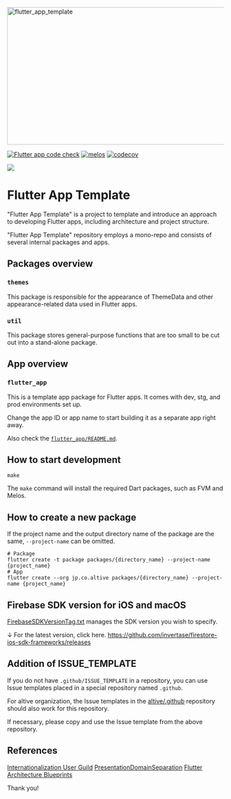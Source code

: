 <img src="https://socialify.git.ci/altive/flutter_app_template/image?description=1&font=Inter&issues=1&owner=1&pattern=Floating%20Cogs&pulls=1&stargazers=1&theme=Dark" alt="flutter_app_template" width="640" height="320" />

[![Flutter app code check](https://github.com/altive/flutter_app_template/actions/workflows/flutter-app-code-check.yml/badge.svg)](https://github.com/altive/flutter_app_template/actions/workflows/flutter-app-code-check.yml)
[![melos](https://img.shields.io/badge/maintained%20with-melos-f700ff.svg?style=flat-square)](https://github.com/invertase/melos)
[![codecov](https://codecov.io/gh/altive/flutter_app_template/graph/badge.svg?token=NUHMSLBULE)](https://codecov.io/gh/altive/flutter_app_template)

[![](https://codecov.io/gh/altive/flutter_app_template/graphs/icicle.svg?token=NUHMSLBULE)]()

# Flutter App Template

"Flutter App Template" is a project to template and introduce an approach to developing Flutter apps, including architecture and project structure.

"Flutter App Template" repository employs a mono-repo and consists of several internal packages and apps.

## Packages overview

### `themes`

This package is responsible for the appearance of ThemeData and other appearance-related data used in Flutter apps.

### `util`

This package stores general-purpose functions that are too small to be cut out into a stand-alone package.

## App overview

### `flutter_app`

This is a template app package for Flutter apps.
It comes with dev, stg, and prod environments set up.

Change the app ID or app name to start building it as a separate app right away.

Also check the [`flutter_app/README.md`](/packages/flutter_app/README.md).

## How to start development

```shell
make
```

The `make` command will install the required Dart packages, such as FVM and Melos.
    
## How to create a new package

If the project name and the output directory name of the package are the same,
`--project-name` can be omitted.

```shell
# Package
flutter create -t package packages/{directory_name} --project-name {project_name}
# App
flutter create --org jp.co.altive packages/{directory_name} --project-name {project_name}
```

## Firebase SDK version for iOS and macOS

[FirebaseSDKVersionTag.txt](FirebaseSDKVersionTag.txt) manages the SDK version you wish to specify.

↓ For the latest version, click here.
https://github.com/invertase/firestore-ios-sdk-frameworks/releases

## Addition of ISSUE_TEMPLATE

If you do not have `.github/ISSUE_TEMPLATE` in a repository, you can use Issue templates placed in a special repository named `.github`.

For altive organization, the Issue templates in the [altive/.github](https://github.com/altive/.github/) repository should also work for this repository.

If necessary, please copy and use the Issue template from the above repository.

## References
[Internationalization User Guild](https://docs.google.com/document/d/10e0saTfAv32OZLRmONy866vnaw0I2jwL8zukykpgWBc/)
[PresentationDomainSeparation](https://martinfowler.com/bliki/PresentationDomainSeparation.html)
[Flutter Architecture Blueprints](https://github.com/wasabeef/flutter-architecture-blueprints)

Thank you!
